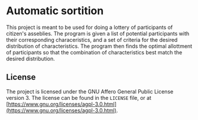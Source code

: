 # Automatic sortition

This project is meant to be used for doing a lottery of participants of citizen's asseblies. The program is given a list of potential participants with their corresponding characeristics, and a set of criteria for the desired distribution of characteristics. The program then finds the optimal allottment of participants so that the combination of characteristics best match the desired distribution.


## License

The project is licensed under the GNU Affero General Public License version 3. The license can be found in the `LICENSE` file, or at [https://www.gnu.org/licenses/agpl-3.0.html](https://www.gnu.org/licenses/agpl-3.0.html).
